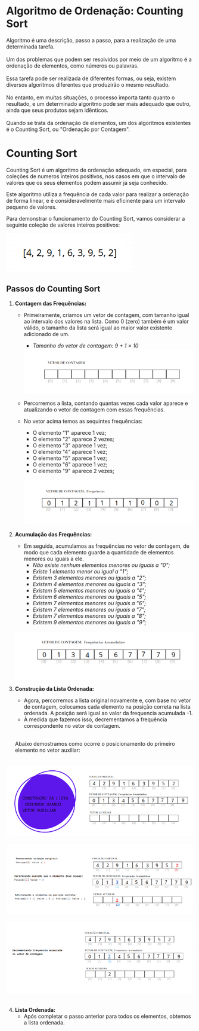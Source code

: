 # Algoritmo de Ordenação: Counting Sort

Algoritmo é uma descrição, passo a passo, para a realização de uma determinada tarefa.
<br>
<br>
Um dos problemas que podem ser resolvidos por meio de um algoritmo é a ordenação de elementos, como números ou palavras.
<br>
<br>
Essa tarefa pode ser realizada de diferentes formas, ou seja, existem diversos algoritmos diferentes que produzirão o mesmo resultado.
<br>
<br>
No entanto, em muitas situações, o processo importa tanto quanto o resultado, e um determinado algoritmo pode ser mais adequado que outro, ainda que seus produtos sejam idênticos.
<br>
<br>
Quando se trata da ordenação de elementos, um dos algoritmos existentes é o Counting Sort, ou "Ordenação por Contagem".

# Counting Sort

Counting Sort é um algoritmo de ordenação adequado, em especial, para coleções de numeros inteiros positivos, nos casos em que o intervalo de valores que os seus elementos podem assumir já seja conhecido.

Este algoritmo utiliza a frequência de cada valor para realizar a ordenação de forma linear, e é consideravelmente mais eficinente para um intervalo pequeno de valores.

Para demonstrar o funcionamento do Counting Sort, vamos considerar a seguinte coleção de valores inteiros positivos:

![img.png](img.png)


## Passos do Counting Sort

1. **Contagem das Frequências:**
    - Primeiramente, criamos um vetor de contagem, com tamanho igual ao intervalo dos valores na lista. Como 0 (zero) também é um valor válido, o tamanho da lista será igual ao maior valor existente adicionado de um. 
      -  _Tamanho do vetor de contagem: 9 + 1 = 10_
      <div style="text-align: center;">
      <img src="img_4.png" alt="Sua Imagem">
      </div>

    - Percorremos a lista, contando quantas vezes cada valor aparece e atualizando o vetor de contagem com essas frequências.
    - No vetor acima temos as sequintes frequências:
      - O elemento "1" aparece 1 vez;
      - O elemento "2" aparece 2 vezes;
      - O elemento "3" aparece 1 vez;
      - O elemento "4" aparece 1 vez;
      - O elemento "5" aparece 1 vez;
      - O elemento "6" aparece 1 vez;
      - O elemento "9" aparece 2 vezes;
      <br>
        <div style="text-align: center;">
        <img src="img_3.png" alt="Sua Imagem">
        </div>


2. **Acumulação das Frequências:**
    - Em seguida, acumulamos as frequências no vetor de contagem, de modo que cada elemento guarde a quantidade de elementos menores ou iguais a ele.
      - _Não existe nenhum elementos menores ou iguais a "0";_
      - _Existe 1 elemento menor ou igual a "1";_
      - _Existem 3 elementos menores ou iguais a "2";_
      - _Existem 4 elementos menores ou iguais a "3";_
      - _Existem 5 elementos menores ou iguais a "4";_
      - _Existem 6 elementos menores ou iguais a "5";_
      - _Existem 7 elementos menores ou iguais a "6";_
      - _Existem 7 elementos menores ou iguais a "7";_
      - _Existem 7 elementos menores ou iguais a "8";_
      - _Existem 9 elementos menores ou iguais a "9";_
     <br>
       <div style="text-align: center;">
       <img src="img_5.png" alt="Sua Imagem">
       </div>

   
   
3. **Construção da Lista Ordenada:**
    - Agora, percorremos a lista original novamente e, com base no vetor de contagem, colocamos cada elemento na posição correta na lista ordenada. A posição será igual ao valor da frequencia acumulada -1.
   - À medida que fazemos isso, decrementamos a frequência correspondente no vetor de contagem.
     
    <br>Abaixo demostramos como ocorre o posicionamento do primeiro elemento no vetor auxiliar:
      
<br>
       <div style="text-align: center;">
       <img src="img_1.png" alt="Sua Imagem">
       </div><br>
       <div style="text-align: center;">
       <img src="img_7.png" alt="Sua Imagem">
       </div><br>
       <div style="text-align: center;">
       <img src="img_8.png" alt="Sua Imagem">
       </div>
   
   
   <br>
   

4. **Lista Ordenada:**
    - Após completar o passo anterior para todos os elementos, obtemos a lista ordenada.
